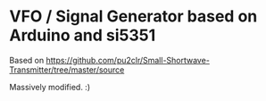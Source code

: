 # VFO / Signal Generator based on Arduino and si5351



Based on https://github.com/pu2clr/Small-Shortwave-Transmitter/tree/master/source

Massively modified. :)
